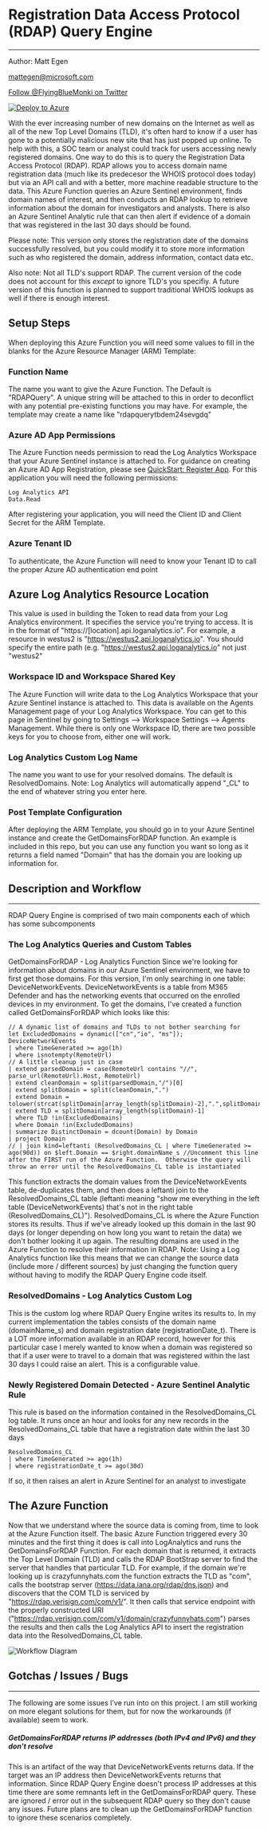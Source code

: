 # Registration Data Access Protocol (RDAP) Query Engine
----
Author:  Matt Egen 

mattegen@microsoft.com

<a href="https://twitter.com/FlyingBlueMonki?ref_src=twsrc%5Etfw" class="twitter-follow-button" data-show-count="true">Follow @FlyingBlueMonki on Twitter</a>

[![Deploy to Azure](https://aka.ms/deploytoazurebutton)](https://portal.azure.com/#create/Microsoft.Template/uri/https%3A%2F%2Fraw.githubusercontent.com%2FFlyingBlueMonkey%2FRDAPQuery%2Fmaster%2Fazuredeploy.json)

With the ever increasing number of new domains on the Internet as well as all of the new Top Level Domains (TLD), it's often hard to know if a user has gone to a potentially malicious new site that has just popped up online.  To help with this, a SOC team or analyst could track for users accessing newly registered domains.  One way to do this is to query the Registration Data Access Protocol (RDAP).  RDAP allows you to access domain name registration data (much like its predecesor the WHOIS protocol does today) but via an API call and with a better, more machine readable structure to the data.  This Azure Function queries an Azure Sentinel environment, finds domain names of interest, and then conducts an RDAP lookup to retrieve information about the domain for investigators and analysts.  There is also an Azure Sentinel Analytic rule that can then alert if evidence of a domain that was registered in the last 30 days should be found.  

Please note:  This version only stores the registration date of the domains successfully resolved, but you could modify it to store more information such as who registered the domain, address information, contact data etc.

Also note: Not all TLD's support RDAP.  The current version of the code does not account for this _except_ to ignore TLD's you specifiy.  A future version of this function is planned to support traditional WHOIS lookups as well if there is enough interest.

## Setup Steps
When deploying this Azure Function you will need some values to fill in the blanks for the Azure Resource Manager (ARM) Template:

### Function Name
The name you want to give the Azure Function.  The Default is "RDAPQuery".  A unique string will be attached to this in order to deconflict with any potential pre-existing functions you may have.  For example, the template may create a name like "rdapquerytbdem24sevgdq"

### Azure AD App Permissions
The Azure Function needs permission to read the Log Analytics Workspace that your Azure Sentinel instance is attached to.  For guidance on creating an Azure AD App Registration, please see [QuickStart: Register App](https://docs.microsoft.com/en-us/azure/active-directory/develop/quickstart-register-app).  For this application you will need the following permissions:  
````
Log Analytics API
Data.Read
````
After registering your application, you will need the Client ID and Client Secret for the ARM Template.


### Azure Tenant ID
To authenticate, the Azure Function will need to know your Tenant ID to call the proper Azure AD authentication end point

## Azure Log Analytics Resource Location
This value is used in building the Token to read data from your Log Analytics environment.  It specifies the service you're trying to access.  It is in the format of "https://[location].api.loganalytics.io".  For example, a resource in westus2 is "https://westus2.api.loganalytics.io".  You should specify the entire path (e.g. "https://westus2.api.loganalytics.io" not just "westus2"


### Workspace ID and Workspace Shared Key
The Azure Function will write data to the Log Analytics Workspace that your Azure Sentinel instance is attached to.  This data is available on the Agents Management page of your Log Analytics Workspace.  You can get to this page in Sentinel by going to Settings --> Workspace Settings --> Agents Management.  While there is only one Workspace ID, there are two possible keys for you to choose from, either one will work.

### Log Analytics Custom Log Name
The name you want to use for your resolved domains.  The default is ResolvedDomains.  Note:  Log Analytics will automatically append "\_CL" to the end of whatever string you enter here.



### Post Template Configuration
After deploying the ARM Template, you should go in to your Azure Sentinel instance and create the GetDomainsForRDAP function.  An example is included in this repo, but you can use any function you want so long as it returns a field named "Domain" that has the domain you are looking up information for.  

## Description and Workflow
----
RDAP Query Engine is comprised of two main components each of which has some subcomponents
### The Log Analytics Queries and Custom Tables
GetDomainsForRDAP - Log Analytics Function
Since we're looking for information about domains in our Azure Sentinel environment, we have to first get those domains.  For this version, I'm only searching in one table: DeviceNetworkEvents.  DeviceNetworkEvents is a table from M365 Defender and has the networking events that occurred on the enrolled devices in my environment.  To get the domains, I've created a function called GetDomainsForRDAP which looks like this:

````
// A dynamic list of domains and TLDs to not bother searching for
let ExcludedDomains = dynamic(["cn","io", "ms"]);
DeviceNetworkEvents
| where TimeGenerated >= ago(1h)
| where isnotempty(RemoteUrl)
// A little cleanup just in case
| extend parsedDomain = case(RemoteUrl contains "//", parse_url(RemoteUrl).Host, RemoteUrl)
| extend cleanDomain = split(parsedDomain,"/")[0]
| extend splitDomain = split(cleanDomain,".")
| extend Domain = tolower(strcat(splitDomain[array_length(splitDomain)-2],".",splitDomain[array_length(splitDomain)-1]))
| extend TLD = splitDomain[array_length(splitDomain)-1]
| where TLD !in(ExcludedDomains)
| where Domain !in(ExcludedDomains)
| summarize DistinctDomain = dcount(Domain) by Domain
| project Domain
// | join kind=leftanti (ResolvedDomains_CL | where TimeGenerated >= ago(90d)) on $left.Domain == $right.domainName_s //Uncomment this line after the FIRST run of the Azure Function.  Otherwise the query will throw an error until the ResolvedDomains_CL table is instantiated
````
This function extracts the domain values from the DeviceNetworkEvents table, de-duplicates them, and then does a leftanti join to the ResolvedDomains_CL table (leftanti meaning "show me everything in the left table (DeviceNetworkEvents) that's not in the right table (ResolvedDomains_CL)").  ResolvedDomains_CL is where the Azure Function stores its results.  Thus if we've already looked up this domain in the last 90 days (or longer depending on how long you want to retain the data) we don't bother looking it up again.  The resulting domains are used in the Azure Function to resolve their information in RDAP.  Note:  Using a Log Analytics function like this means that we can change the source data (include more / different sources) by just changing the function query without having to modify the RDAP Query Engine code itself.

### ResolvedDomains - Log Analytics Custom Log
This is the custom log where RDAP Query Engine writes its results to.  In my current implementation the tables consists of the domain name (domainName_s) and domain registration date (registrationDate_t).  There is a LOT more information available in an RDAP record, however for this particular case I merely wanted to know when a domain was registered so that if a user were to travel to a domain that was registered within the last 30 days I could raise an alert.  This is a configurable value.

### Newly Registered Domain Detected - Azure Sentinel Analytic Rule
This rule is based on the information contained in the ResolvedDomains_CL log table.  It runs once an hour and looks for any new records in the ResolvedDomains_CL table that have a registration date within the last 30 days
````
ResolvedDomains_CL
| where TimeGenerated >= ago(1h)
| where registrationDate_t >= ago(30d)
````
If so, it then raises an alert in Azure Sentinel for an analyst to investigate

## The Azure Function
Now that we understand where the source data is coming from, time to look at the Azure Function itself.  The basic Azure Function triggered every 30 minutes and the first thing it does is call into LogAnalytics and runs the GetDomainsForRDAP Function.  For each domain that is returned, it extracts the Top Level Domain (TLD) and calls the RDAP BootStrap server to find the server that handles that particular TLD.  For example, if the domain we're looking up is crazyfunnyhats.com the function extracts the TLD as "com", calls the bootstrap server (https://data.iana.org/rdap/dns.json) and discovers that the COM TLD is serviced by "https://rdap.verisign.com/com/v1/".  It then calls that service endpoint with the properly constructed URI ("https://rdap.verisign.com/com/v1/domain/crazyfunnyhats.com") parses the results and then calls the Log Analytics API to insert the registration data into the ResolvedDomains_CL table.

![Workflow Diagram](/Documentation/ProcessWorkflow.jpg)

## Gotchas / Issues / Bugs
----
The following are some issues I’ve run into on this project.  I am still working on more elegant solutions for them, but for now the workarounds (if available) seem to work.

##### GetDomainsForRDAP returns IP addresses (both IPv4 and IPv6) and they don't resolve
This is an artifact of the way that DeviceNetworkEvents returns data.  If the target was an IP address then DeviceNetworkEvents returns that information.  Since RDAP Query Engine doesn't process IP addresses at this time there are some remnants left in the GetDomainsForRDAP query.  These are ignored / error out in the subsequent RDAP query so they don't cause any issues.  Future plans are to clean up the GetDomainsForRDAP function to ignore these scenarios completely.





